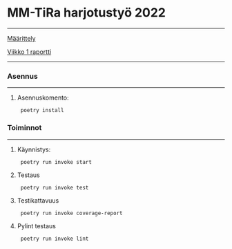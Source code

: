 # MM-TiRa harjotustyö 2022

----

[Määrittely](https://github.com/zmejka/MM-TiRa-harjoitustyo2022/blob/master/dokumentaatio/maarittelydokumentti.md)

[Viikko 1 raportti](https://github.com/zmejka/MM-TiRa-harjoitustyo2022/blob/master/dokumentaatio/Viikko1_raportti.md)

----

### Asennus
----

1. Asennuskomento:

        poetry install

### Toiminnot
----

1. Käynnistys:

        poetry run invoke start

2. Testaus

        poetry run invoke test

3. Testikattavuus

        poetry run invoke coverage-report

4. Pylint testaus

        poetry run invoke lint
